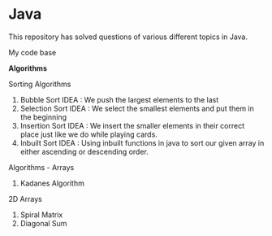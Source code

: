 # Java
This repository has solved questions of various different topics in Java.

My code base

**Algorithms**

Sorting Algorithms

1. Bubble Sort
   IDEA : We push the largest elements to the last
3. Selection Sort
   IDEA : We select the smallest elements and put them in the beginning
5. Insertion Sort
   IDEA : We insert the smaller elements in their correct place just like we do while playing cards.
6. Inbuilt Sort
   IDEA : Using inbuilt functions in java to sort our given array in either ascending or descending order.

Algorithms - Arrays

1. Kadanes Algorithm

2D Arrays

1. Spiral Matrix
2. Diagonal Sum
